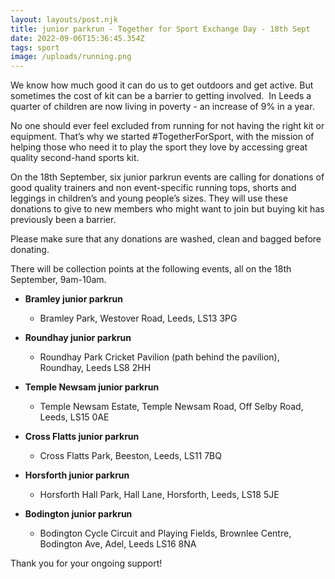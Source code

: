 ```yaml
---
layout: layouts/post.njk
title: junior parkrun - Together for Sport Exchange Day - 18th Sept
date: 2022-09-06T15:36:45.354Z
tags: sport
image: /uploads/running.png
---
```

We know how much good it can do us to get outdoors and get active. But sometimes the cost of kit can be a barrier to getting involved.  In Leeds a quarter of children are now living in poverty - an increase of 9% in a year. 

No one should ever feel excluded from running for not having the right kit or equipment. That’s why we started #TogetherForSport, with the mission of helping those who need it to play the sport they love by accessing great quality second-hand sports kit.

On the 18th September, six junior parkrun events are calling for donations of good quality trainers and non event-specific running tops, shorts and leggings in children’s and young people’s sizes. They will use these donations to give to new members who might want to join but buying kit has previously been a barrier.

Please make sure that any donations are washed, clean and bagged before donating. 

There will be collection points at the following events, all on the 18th September, 9am-10am.

* **Bramley junior parkrun**

  * Bramley Park, Westover Road, Leeds, LS13 3PG
* **Roundhay junior parkrun[](https://www.facebook.com/templenewsamjuniorparkrun)**

  * Roundhay Park Cricket Pavilion (path behind the pavilion), Roundhay, Leeds LS8 2HH
* **Temple Newsam junior parkrun**

  * Temple Newsam Estate, Temple Newsam Road, Off Selby Road, Leeds, LS15 0AE
* **Cross Flatts junior parkrun[](https://www.facebook.com/horsforthhalljuniorparkrun)**

  * Cross Flatts Park, Beeston, Leeds, LS11 7BQ
* **Horsforth junior parkrun**

  * Horsforth Hall Park, Hall Lane, Horsforth, Leeds, LS18 5JE
* **Bodington junior parkrun**

  * Bodington Cycle Circuit and Playing Fields, Brownlee Centre, Bodington Ave, Adel, Leeds LS16 8NA

Thank you for your ongoing support!
